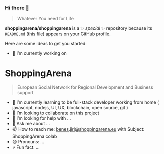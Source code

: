 ### Hi there 👋

> Whatever You need for Life

**shoppingarena/shoppingarena** is a ✨ _special_ ✨ repository because its `README.md` (this file) appears on your GitHub profile.

Here are some ideas to get you started: 

- 🔭 I’m currently working on 
# ShoppingArena
> European Social Network for Regional Development and Business support
- 🌱 I’m currently learning to be full-stack developer working from home ( javascript, nodejs, UI, UX, blockchain, open source, git )
- 👯 I’m looking to collaborate on this project
- 🤔 I’m looking for help with ...
- 💬 Ask me about ...
- 📫 How to reach me: benes.jiri@shoppingarena.eu with Subject: ShoppingArena colab
- 😄 Pronouns: ...
- ⚡ Fun fact: ...

